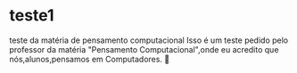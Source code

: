 # teste1
teste da matéria de pensamento computacional
Isso é um teste pedido pelo professor da matéria "Pensamento Computacional",onde eu acredito que nós,alunos,pensamos em Computadores.
🗿
